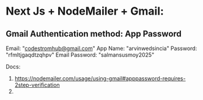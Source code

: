 # Next Js + NodeMailer + Gmail:

## Gmail Authentication method: App Password

Email: "codestromhub@gmail.com"
App Name: "arvinwedsincia"
Password: "rfmltjgaqdtzqhpv"
Email Password: "salmansusmoy2025"


<!-- "rfml tjga qdtz qhpv" -->


Docs: 

1. https://nodemailer.com/usage/using-gmail#apppassword-requires-2step-verification
2. 